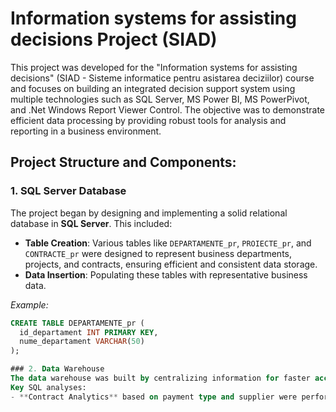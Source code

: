 # Information systems for assisting decisions Project (SIAD)

This project was developed for the "Information systems for assisting decisions" (SIAD - Sisteme informatice pentru asistarea deciziilor) course and focuses on building an integrated decision support system using multiple technologies such as SQL Server, MS Power BI, MS PowerPivot, and .Net Windows Report Viewer Control. The objective was to demonstrate efficient data processing by providing robust tools for analysis and reporting in a business environment.

## Project Structure and Components:

### 1. SQL Server Database
The project began by designing and implementing a solid relational database in **SQL Server**. This included:
- **Table Creation**: Various tables like `DEPARTAMENTE_pr`, `PROIECTE_pr`, and `CONTRACTE_pr` were designed to represent business departments, projects, and contracts, ensuring efficient and consistent data storage.
- **Data Insertion**: Populating these tables with representative business data.
  
*Example:*
```sql
CREATE TABLE DEPARTAMENTE_pr (
  id_departament INT PRIMARY KEY,
  nume_departament VARCHAR(50)
);

### 2. Data Warehouse
The data warehouse was built by centralizing information for faster access. This involved creating dimension and fact tables like DimTimp, DimPlata, and FactContracte.
Key SQL analyses:
- **Contract Analytics** based on payment type and supplier were performed using various SQL queries.
